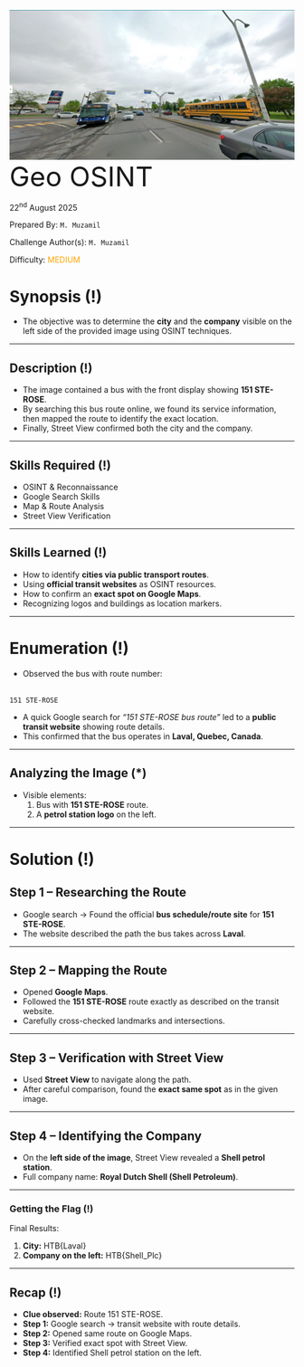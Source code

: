 <img src='osint.png' style='zoom: 80%;' align=left /> <font size='10'>Geo OSINT </font>  

22<sup>nd</sup> August 2025  

Prepared By: `M. Muzamil`  

Challenge Author(s): `M. Muzamil`  

Difficulty: <font color='orange'>MEDIUM</font>  



# Synopsis (!)

- The objective was to determine the **city** and the **company** visible on the left side of the provided image using OSINT techniques.

---

## Description (!)

- The image contained a bus with the front display showing **151 STE-ROSE**.  
- By searching this bus route online, we found its service information, then mapped the route to identify the exact location.  
- Finally, Street View confirmed both the city and the company.

---

## Skills Required (!)

- OSINT & Reconnaissance  
- Google Search Skills  
- Map & Route Analysis  
- Street View Verification  

---

## Skills Learned (!)

- How to identify **cities via public transport routes**.  
- Using **official transit websites** as OSINT resources.  
- How to confirm an **exact spot on Google Maps**.  
- Recognizing logos and buildings as location markers.  

---

# Enumeration (!)

- Observed the bus with route number:

```

151 STE-ROSE

```

- A quick Google search for *“151 STE-ROSE bus route”* led to a **public transit website** showing route details.  
- This confirmed that the bus operates in **Laval, Quebec, Canada**.  

---

## Analyzing the Image (*)

- Visible elements:  
  1. Bus with **151 STE-ROSE** route.  
  2. A **petrol station logo** on the left.  

---

# Solution (!)

## Step 1 – Researching the Route

- Google search → Found the official **bus schedule/route site** for **151 STE-ROSE**.  
- The website described the path the bus takes across **Laval**.  

---

## Step 2 – Mapping the Route

- Opened **Google Maps**.  
- Followed the **151 STE-ROSE** route exactly as described on the transit website.  
- Carefully cross-checked landmarks and intersections.  

---

## Step 3 – Verification with Street View

- Used **Street View** to navigate along the path.  
- After careful comparison, found the **exact same spot** as in the given image.  

---

## Step 4 – Identifying the Company

- On the **left side of the image**, Street View revealed a **Shell petrol station**.  
- Full company name: **Royal Dutch Shell (Shell Petroleum)**.  

---

### Getting the Flag (!)

Final Results:  

1. **City:** HTB{Laval}
2. **Company on the left:** HTB{Shell_Plc}

---

## Recap (!)

- **Clue observed:** Route 151 STE-ROSE.  
- **Step 1:** Google search → transit website with route details.  
- **Step 2:** Opened same route on Google Maps.  
- **Step 3:** Verified exact spot with Street View.  
- **Step 4:** Identified Shell petrol station on the left.  

